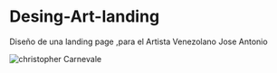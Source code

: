 # Desing-Art-landing
Diseño de una landing page ,para el Artista Venezolano Jose Antonio

![christopher Carnevale](https://repository-images.githubusercontent.com/265790476/8e2aa780-9b15-11ea-87da-e9babd7a90a7) 

